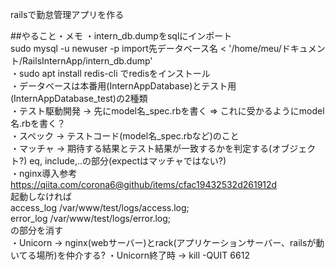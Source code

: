railsで勤怠管理アプリを作る

##やること・メモ
・intern_db.dumpをsqlにインポート <br>
 sudo mysql -u newuser -p import先データベース名 < '/home/meu/ドキュメント/RailsInternApp/intern_db.dump' <br>
・sudo apt install redis-cli でredisをインストール<br>
・データベースは本番用(InternAppDatabase)とテスト用(InternAppDatabase_test)の2種類<br>
・テスト駆動開発 -> 先にmodel名_spec.rbを書く => これに受かるようにmodel名.rbを書く？<br>
・スペック -> テストコード(model名_spec.rbなど)のこと<br>
・マッチャ -> 期待する結果とテスト結果が一致するかを判定する(オブジェクト?)
eq, include,..の部分(expectはマッチャではない?) <br>
・nginx導入参考 https://qiita.com/corona6@github/items/cfac19432532d261912d<br>
起動しなければ<br>
access_log      /var/www/test/logs/access.log;<br>
error_log       /var/www/test/logs/error.log;<br>
の部分を消す<br>
・Unicorn -> nginx(webサーバー)とrack(アプリケーションサーバー、railsが動いてる場所)を仲介する?
・Unicorn終了時 -> kill -QUIT 6612
